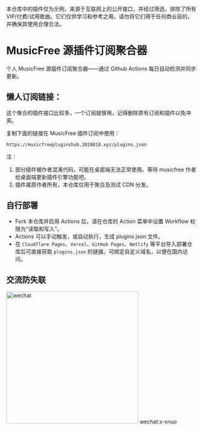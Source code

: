 本仓库中的插件仅为示例，来源于互联网上的公开接口，并经过筛选，排除了所有VIP/付费/试用歌曲。它们仅供学习和参考之用。请勿将它们用于任何商业目的，并确保其使用合理合法。

# MusicFree 源插件订阅聚合器

个人 MusicFree 源插件订阅聚合器——通过 Github Actions 每日自动检测并同步更新。

## 懒人订阅链接：

这个聚合的插件接口比较多，一个订阅就够用，记得删除原有订阅和插件以免冲突。

复制下面的链接在 MusicFree 插件订阅中使用：
```
https://musicfreepluginshub.2020818.xyz/plugins.json
```
注：

1. 部分插件被作者混淆代码，可能在桌面端无法正常使用。等待 musicfree 作者给桌面端更新插件引擎功能吧。
2. 插件属原作者所有，本仓库仅用于聚合及测试 CDN 分发。

## 自行部署

- Fork 本仓库并启用 Actions 后，请在仓库的 Action 菜单中设置 Workflow 权限为“读取和写入”。
- Actions 可以手动触发，或自动执行，生成 plugins.json 文件。
- 在 `Cloudflare Pages`、`Vercel`、`GitHub Pages`、`Netlify` 等平台导入部署仓库后可直接获取 `plugins.json` 的链接。可绑定自定义域名，以便在国内访问。

## 交流防失联
<img src="https://github.com/user-attachments/assets/0eadd1b1-ddae-4dbb-97ae-2f8bf3e2b57c" alt="wechat" width="350">
wechat:x-xnuo
